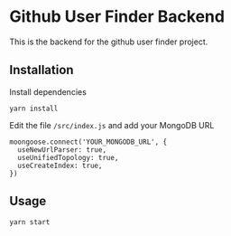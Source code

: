 # Github User Finder Backend

This is the backend for the github user finder project.

## Installation

Install dependencies
```
yarn install
```

Edit the file `/src/index.js` and add your MongoDB URL
```
moongoose.connect('YOUR_MONGODB_URL', {
  useNewUrlParser: true,
  useUnifiedTopology: true,
  useCreateIndex: true,
})
```

## Usage

```
yarn start
```